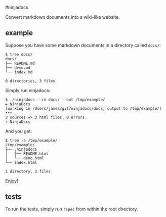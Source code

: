 #ninjadocs

Convert markdown documents into a wiki-like website.

## example

Suppose you have some markdown documents in a directory called `docs/`:

    $ tree docs/
    docs/
    ├── README.md
    ├── demo.md
    └── index.md

    0 directories, 3 files

Simply run ninjadocs:

    $ ./ninjadocs --in docs/ --out /tmp/example/
    ☯ NinjaDocs
    (working in /Users/james/git/ninjadocs/docs, output to /tmp/example/)
    •••
    3 sources => 3 html files; 0 errors
    ✌ NinjaDocs

And you get:

    $ tree -a /tmp/example/
    /tmp/example/
    ├── .ninjadocs
    │   ├── README.html
    │   └── demo.html
    └── index.html

    1 directory, 3 files

Enjoy!

## tests

To run the tests, simply run `rspec` from within the root directory.
